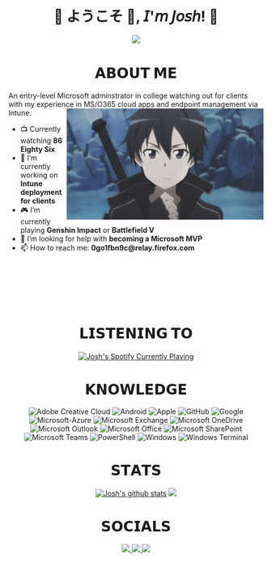 
<h1 align="center">💠 ようこそ 👋, 𝘐'𝘮 𝘑𝘰𝘴𝘩! 💠</h1>
<div align="center">
  <img src=Add-ons/FSN.gif>
</div>

<h1 align="center">𝗔𝗕𝗢𝗨𝗧 𝗠𝗘</h1>
An entry-level Microsoft adminstrator in college watching out for clients with my experience in MS/O365 cloud apps and endpoint management via Intune.
<img src=Add-ons/SAO_K.gif align="right" height="220">

<ul>
  <li> 📺 Currently watching <b>86 Eighty Six</b></li>
  <li> 🔭 I’m currently working on <b>Intune deployment for clients</b></li>
  <li> 🎮 I’m currently playing <b>Genshin Impact</b> or <b>Battlefield V</b></li>
  <li> 🤔 I’m looking for help with <b>becoming a Microsoft MVP</b></li>
  <li> 📫 How to reach me: <b>0go1fbn9c@relay.firefox.com</b></li>
</ul>
<br>
<br>
<br>
<br>
<br>


<!-- Alright spotify url to the center -->
<div align="center">
    <h1 align="center">𝗟𝗜𝗦𝗧𝗘𝗡𝗜𝗡𝗚 𝗧𝗢</h1>
    <a href="https://open.spotify.com/user/j0shbl0ck"><img align="center" src="https://j0shbl0ck.vercel.app/api/spotify?background_color=0d1117&border_color=ffffff" alt="Josh's Spotify Currently Playing" target="_blank" rel="noopener noreferrer"/></a>
</div>

<div align="center">
  <h1 align="center">𝗞𝗡𝗢𝗪𝗟𝗘𝗗𝗚𝗘</h1>

  ![Adobe Creative Cloud](https://img.shields.io/badge/-Adobe_Creative_Cloud-DA1F26?style=flat-square&logo=Adobe-Creative-Cloud&logoColor=white)
  ![Android](https://img.shields.io/badge/-Android-3DDC84?style=flat-square&logo=Android&logoColor=black)
  ![Apple](https://img.shields.io/badge/-Apple-999999?style=flat-square&logo=Apple&logoColor=white)
  ![GitHub](https://img.shields.io/badge/-GitHub-181717?style=flat-square&logo=GitHub&logoColor=white)
  ![Google](https://img.shields.io/badge/-Google-4285F4?style=flat-square&logo=Google&logoColor=white)
  ![Microsoft-Azure](https://img.shields.io/badge/-Microsoft_Azure-0089D6?style=flat-square&logo=Microsoft-Azure&logoColor=white)
  ![Microsoft Exchange](https://img.shields.io/badge/-Microsoft_Exchange-0078D4?style=flat-square&logo=Microsoft-Exchange&logoColor=white)
  ![Microsoft OneDrive](https://img.shields.io/badge/-Microsoft_OneDrive-0078D4?style=flat-square&logo=Microsoft-OneDrive&logoColor=white)
  ![Microsoft Outlook](https://img.shields.io/badge/-Microsoft_Outlook-0078D4?style=flat-square&logo=Microsoft-Outlook&logoColor=white)
  ![Microsoft Office](https://img.shields.io/badge/-Microsoft_Office-D83B01?style=flat-square&logo=Microsoft-Office&logoColor=white)
  ![Microsoft SharePoint](https://img.shields.io/badge/-Microsoft_SharePoint-038387?style=flat-square&logo=Microsoft-SharePoint&logoColor=white)
  ![Microsoft Teams](https://img.shields.io/badge/-Microsoft_Teams-6264A7?style=flat-square&logo=Microsoft-Teams&logoColor=white)
  ![PowerShell](https://img.shields.io/badge/-PowerShell-5391FE?style=flat-square&logo=PowerShell&logoColor=white)
  ![Windows](https://img.shields.io/badge/-Windows-0078D6?style=flat-square&logo=Windows&logoColor=white)
  ![Windows Terminal](https://img.shields.io/badge/-Windows_Terminal-4D4D4D?style=flat-square&logo=Windows-Terminal&logoColor=white)

</div>
<div align="center">
  <h1 align="center">𝗦𝗧𝗔𝗧𝗦</h1>

  <a href="https://github.com/anuraghazra/github-readme-stats"><img width="480" src="https://github-readme-stats.vercel.app/api?username=j0shbl0ck&show_icons=true&include_all_commits=true&theme=github_dark&hide_border=true" alt="Josh's github stats" class="center" /></a> 
  <a href="https://github.com/anuraghazra/github-readme-stats"><img width="400" src="https://github-readme-stats.vercel.app/api/top-langs/?username=j0shbl0ck&layout=compact&theme=github_dark&hide_border=true" class="center" /></a>
</div>


<div align="center">
  <h1 align="center">𝗦𝗢𝗖𝗜𝗔𝗟𝗦</h1>
  <div align="center">
    <a href="https://www.linkedin.com/in/j0shbl0ck247/">
    <img src="https://img.shields.io/badge/LinkedIn-0077B5?style=for-the-badge&logo=linkedin&logoColor=white" target="_blank" rel="noopener noreferrer">
    </a>
    <a href="https://github.com/j0shbl0ck">
    <img src="https://img.shields.io/badge/-GitHub-181717?style=for-the-badge&logo=GitHub&logoColor=white'" target="_blank" rel="noopener noreferrer">
    </a>
    <a href="https://discord.gg/Hatman77#8963" >
    <img src="https://img.shields.io/badge/Discord-7289DA?style=for-the-badge&logo=discord&logoColor=white" target="_blank" rel="noopener noreferrer">
    </a>
  </div>
</div>
              
